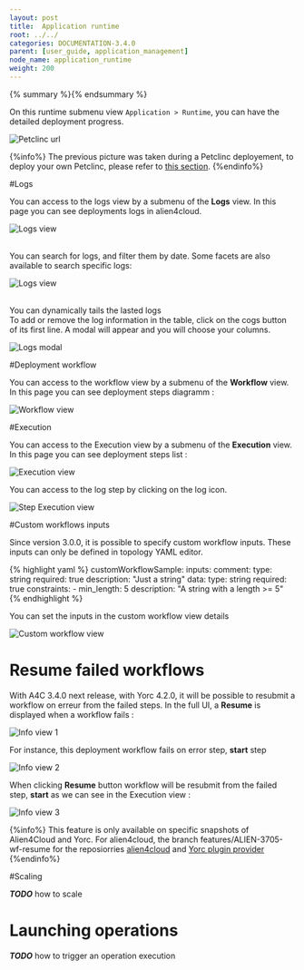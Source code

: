 ```yaml
---
layout: post
title:  Application runtime
root: ../../
categories: DOCUMENTATION-3.4.0
parent: [user_guide, application_management]
node_name: application_runtime
weight: 200
---
```


{% summary %}{% endsummary %}

On this runtime submenu view `Application > Runtime`, you can have the detailed deployment
progress.

![Petclinc url](../../images/3.4.0/user_guide/user_guide_topology_template_runtime.png)

{%info%}
The previous picture was taken during a Petclinc deployement, to deploy your own Petclinc, please refer to [this section](#/documentation/3.0.0/orchestrators/yorc/quickstart.html).
{%endinfo%}

#Logs

You can access to the logs view by a submenu of the **Logs** view. In this page you can see deployments logs in alien4cloud.

![Logs view](../../images/3.4.0/user_guide/log_view.png)

<br/>
You can search for logs, and filter them by date. Some facets are also available to search specific logs:

![Logs view](../../images/3.4.0/user_guide/log_view_filters.png)

<br/>
You can dynamically tails the lasted logs

<br/>
To add or remove the log information in the table, click on the cogs button of its first line. A modal will appear and you will choose your columns.

![Logs modal](../../images/user_guide/application/log_modal.png)

#Deployment workflow

You can access to the workflow view by a submenu of the **Workflow** view. In this page you can see deployment steps diagramm :

![Workflow view](../../images/3.4.0/user_guide/workflow_view.png)

#Execution

You can access to the Execution view by a submenu of the **Execution** view. In this page you can see deployment steps list :

![Execution view](../../images/3.4.0/user_guide/execution_view_1.png)

You can access to the log step by clicking on the log icon.

![Step Execution view](../../images/3.4.0/user_guide/execution_view_2.png)

#Custom workflows inputs

Since version 3.0.0, it is possible to specify custom workflow inputs.
These inputs can only be defined in topology YAML editor.

{% highlight yaml %}
    customWorkflowSample:
      inputs:
        comment:
          type: string
          required: true
          description: "Just a string"
        data:
          type: string
          required: true
          constraints:
          - min_length: 5
          description: "A string with a length >= 5" 
{% endhighlight %}


You can set the inputs in the custom workflow view details 

![Custom workflow view](../../images/3.4.0/user_guide/custom_workflow_inputs.png)


# Resume failed workflows

With A4C 3.4.0 next release, with Yorc 4.2.0, it will be possible to resubmit a workflow on erreur from the failed steps.
In the full UI, a **Resume** is displayed when a workflow fails :

![Info view 1 ](../../images/3.4.0/user_guide/resubmit_workflow_1.png)

For instance, this deployment workflow fails on error step, **start** step

![Info view 2 ](../../images/3.4.0/user_guide/resubmit_workflow_2.png)

When clicking **Resume** button workflow will be resubmit from the failed step, **start** as we can see in the Execution view : 

![Info view 3 ](../../images/3.4.0/user_guide/resubmit_workflow_3.png)


{%info%}
This feature is only available on specific snapshots of Alien4Cloud and Yorc.
For alien4cloud, the branch features/ALIEN-3705-wf-resume for the reposiorries [alien4cloud](https://github.com/alien4cloud/alien4cloud/tree/features/ALIEN-3705-wf-resume)  and [Yorc plugin provider](https://github.com/alien4cloud/alien4cloud-yorc-provider/tree/features/ALIEN-3705-wf-resume)
{%endinfo%}

#Scaling

***TODO*** how to scale

# Launching operations
***TODO*** how to trigger an operation execution
